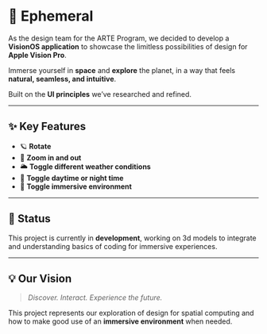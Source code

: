 # 🌌 Ephemeral 

As the design team for the ARTE Program, we decided to develop a **VisionOS application** to showcase the limitless possibilities of design for **Apple Vision Pro**.

Immerse yourself in **space** and **explore** the planet, in a way that feels **natural, seamless, and intuitive**.

Built on the **UI principles** we’ve researched and refined.

---

## ✨ Key Features
- 🪐 **Rotate** 
- 🎯 **Zoom in and out** 
- 🌥️ **Toggle different weather conditions** 
- 🌙 **Toggle daytime or night time** 
- 🌌 **Toggle immersive environment** 

---

## 🚧 Status
This project is currently in **development**, working on 3d models to integrate and understanding basics of coding for immersive experiences.

---

## 💡 Our Vision
> *Discover. Interact. Experience the future.*

This project represents our exploration of design for spatial computing and how to make good use of an **immersive environment** when needed.
